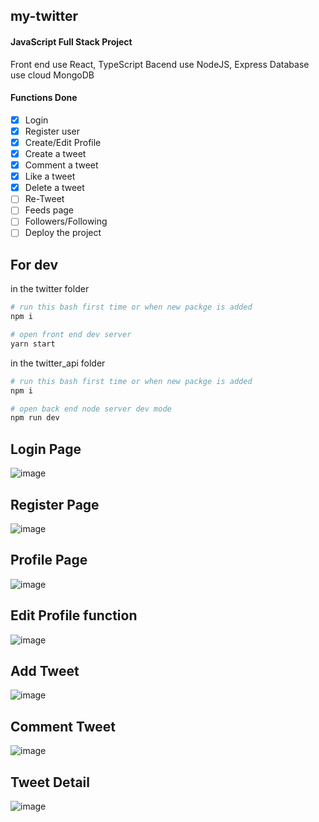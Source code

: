 ## my-twitter

#### JavaScript Full Stack Project

Front end use React, TypeScript
Bacend use NodeJS, Express
Database use cloud MongoDB

#### Functions Done

- [x] Login
- [x] Register user
- [x] Create/Edit Profile
- [x] Create a tweet
- [x] Comment a tweet
- [x] Like a tweet
- [x] Delete a tweet
- [ ] Re-Tweet
- [ ] Feeds page
- [ ] Followers/Following
- [ ] Deploy the project

## For dev

in the twitter folder

```bash
# run this bash first time or when new packge is added
npm i

# open front end dev server
yarn start
```

in the twitter_api folder

```bash
# run this bash first time or when new packge is added
npm i

# open back end node server dev mode
npm run dev
```

## Login Page

![image](https://github.com/HuanxinHu/my-twitter/blob/master/screenshots/login.png)

## Register Page

![image](https://github.com/HuanxinHu/my-twitter/blob/master/screenshots/register.png)

## Profile Page

![image](https://github.com/HuanxinHu/my-twitter/blob/master/screenshots/profile.png)

## Edit Profile function

![image](https://github.com/HuanxinHu/my-twitter/blob/master/screenshots/edit-profile.png)

## Add Tweet

![image](https://github.com/HuanxinHu/my-twitter/blob/master/screenshots/add-tweet.png)

## Comment Tweet

![image](https://github.com/HuanxinHu/my-twitter/blob/master/screenshots/make-comment.png)

## Tweet Detail

![image](https://github.com/HuanxinHu/my-twitter/blob/master/screenshots/tweet-detail.png)
